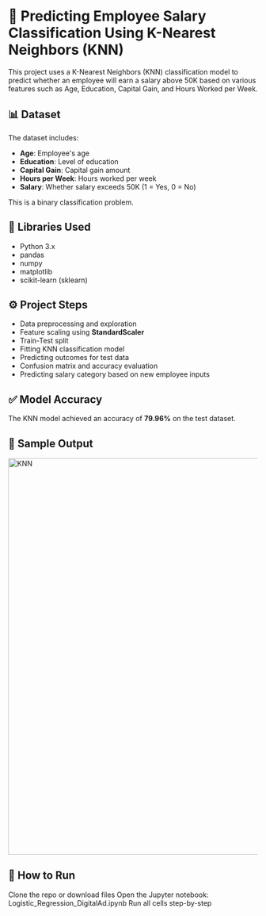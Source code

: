 # 🧠 Predicting Employee Salary Classification Using K-Nearest Neighbors (KNN)

This project uses a K-Nearest Neighbors (KNN) classification model to predict whether an employee will earn a salary above 50K based on various features such as Age, Education, Capital Gain, and Hours Worked per Week.

## 📊 Dataset

The dataset includes:
- **Age**: Employee's age
- **Education**: Level of education
- **Capital Gain**: Capital gain amount
- **Hours per Week**: Hours worked per week
- **Salary**: Whether salary exceeds 50K (1 = Yes, 0 = No)

This is a binary classification problem.

## 🧰 Libraries Used
- Python 3.x
- pandas
- numpy
- matplotlib
- scikit-learn (sklearn)

## ⚙️ Project Steps
- Data preprocessing and exploration  
- Feature scaling using **StandardScaler**
- Train-Test split  
- Fitting KNN classification model  
- Predicting outcomes for test data  
- Confusion matrix and accuracy evaluation  
- Predicting salary category based on new employee inputs  

## ✅ Model Accuracy
The KNN model achieved an accuracy of **79.96%** on the test dataset.

## 📸 Sample Output
<img width="800" alt="KNN" src="https://github.com/user-attachments/assets/f0ed05f5-fc6f-455c-94a6-8f1879365841" />



## 🚀 How to Run
Clone the repo or download files
Open the Jupyter notebook: Logistic_Regression_DigitalAd.ipynb
Run all cells step-by-step
